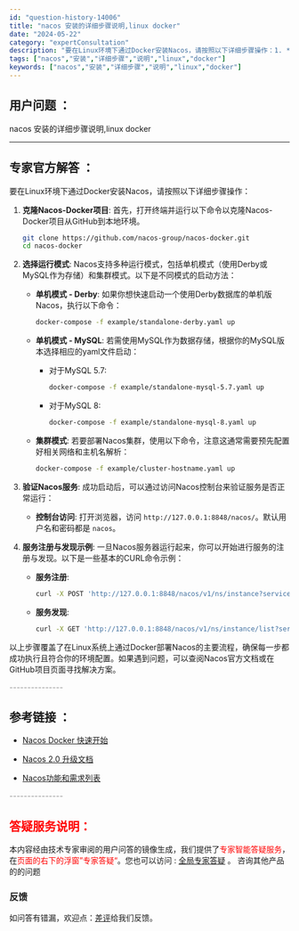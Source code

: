 ```yaml
---
id: "question-history-14006"
title: "nacos 安装的详细步骤说明,linux docker"
date: "2024-05-22"
category: "expertConsultation"
description: "要在Linux环境下通过Docker安装Nacos，请按照以下详细步骤操作：1. **克隆Nacos-Docker项目**:   首先，打开终端并运行以下命令以克隆Nacos-Docker项目从GitHub到本地环境。   ```bash   git clone https://github.com"
tags: ["nacos","安装","详细步骤","说明","linux","docker"]
keywords: ["nacos","安装","详细步骤","说明","linux","docker"]
---
```


## 用户问题 ： 
 nacos 安装的详细步骤说明,linux docker  

---------------
## 专家官方解答 ：

要在Linux环境下通过Docker安装Nacos，请按照以下详细步骤操作：

1. **克隆Nacos-Docker项目**:
   首先，打开终端并运行以下命令以克隆Nacos-Docker项目从GitHub到本地环境。

   ```bash
   git clone https://github.com/nacos-group/nacos-docker.git
   cd nacos-docker
   ```

2. **选择运行模式**:
   Nacos支持多种运行模式，包括单机模式（使用Derby或MySQL作为存储）和集群模式。以下是不同模式的启动方法：

   - **单机模式 - Derby**:
     如果你想快速启动一个使用Derby数据库的单机版Nacos，执行以下命令：

     ```bash
     docker-compose -f example/standalone-derby.yaml up
     ```

   - **单机模式 - MySQL**:
     若需使用MySQL作为数据存储，根据你的MySQL版本选择相应的yaml文件启动：

     - 对于MySQL 5.7:

       ```bash
       docker-compose -f example/standalone-mysql-5.7.yaml up
       ```

     - 对于MySQL 8:

       ```bash
       docker-compose -f example/standalone-mysql-8.yaml up
       ```

   - **集群模式**:
     若要部署Nacos集群，使用以下命令，注意这通常需要预先配置好相关网络和主机名解析：

     ```bash
     docker-compose -f example/cluster-hostname.yaml up
     ```

3. **验证Nacos服务**:
   成功启动后，可以通过访问Nacos控制台来验证服务是否正常运行：

   - **控制台访问**:
     打开浏览器，访问 `http://127.0.0.1:8848/nacos/`。默认用户名和密码都是 `nacos`。

4. **服务注册与发现示例**:
   一旦Nacos服务器运行起来，你可以开始进行服务的注册与发现。以下是一些基本的CURL命令示例：

   - **服务注册**:
     ```bash
     curl -X POST 'http://127.0.0.1:8848/nacos/v1/ns/instance?serviceName=nacos.naming.serviceName&ip=20.18.7.10&port=8080'
     ```

   - **服务发现**:
     ```bash
     curl -X GET 'http://127.0.0.1:8848/nacos/v1/ns/instance/list?serviceName=nacos.naming.serviceName'
     ```

以上步骤覆盖了在Linux系统上通过Docker部署Nacos的主要流程，确保每一步都成功执行且符合你的环境配置。如果遇到问题，可以查阅Nacos官方文档或在GitHub项目页面寻找解决方案。


<font color="#949494">---------------</font> 


## 参考链接 ：

* [Nacos Docker 快速开始](https://nacos.io/docs/latest/quickstart/quick-start-docker)
 
 * [Nacos 2.0 升级文档](https://nacos.io/docs/latest/upgrading/200-upgrading)
 
 * [Nacos功能和需求列表](https://nacos.io/docs/latest/archive/feature-list)


 <font color="#949494">---------------</font> 
 


## <font color="#FF0000">答疑服务说明：</font> 

本内容经由技术专家审阅的用户问答的镜像生成，我们提供了<font color="#FF0000">专家智能答疑服务</font>，在<font color="#FF0000">页面的右下的浮窗”专家答疑“</font>。您也可以访问 : [全局专家答疑](https://answer.opensource.alibaba.com/docs/intro) 。 咨询其他产品的的问题

### 反馈
如问答有错漏，欢迎点：[差评](https://ai.nacos.io/user/feedbackByEnhancerGradePOJOID?enhancerGradePOJOId=14015)给我们反馈。
